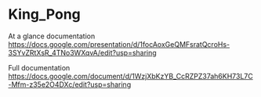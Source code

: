 # King_Pong

At a glance documentation
https://docs.google.com/presentation/d/1focAoxGeQMFsratQcroHs-3SYvZRtXsR_4TNo3WXqvA/edit?usp=sharing

Full documentation
https://docs.google.com/document/d/1WzjXbKzYB_CcRZPZ37ah6KH73L7C-Mfm-z35e2O4DXc/edit?usp=sharing
